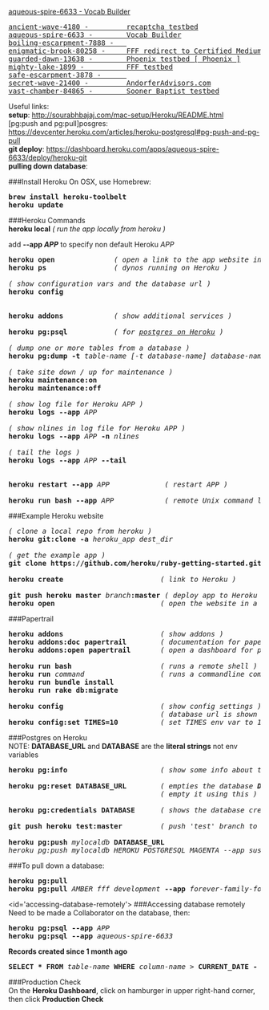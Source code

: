 <a href="https://aqueous-spire-6633.herokuapp.com" target="_blank" >aqueous-spire-6633 -        Vocab Builder</a>

<pre>
<a href="https://ancient-wave-4180.herokuapp.com">ancient-wave-4180 -         recaptcha testbed</a>
<a href="https://aqueous-spire-6633.herokuapp.com" target="_blank">aqueous-spire-6633 -        Vocab Builder</a>
<a href="https://boiling-escarpment-7888.herokuapp.com" target="_blank">boiling-escarpment-7888 -   </a>
<a href="https://enigmatic-brook-80258.herokuapp.com" target="_blank">enigmatic-brook-80258 -     FFF redirect to Certified Mediums page [ PHP ]</a>
<a href="https://guarded-dawn-13638.herokuapp.com" target="_blank">guarded-dawn-13638 -        Phoenix testbed [ Phoenix ]</a>
<a href="https://mighty-lake-1899.herokuapp.com" target="_blank">mighty-lake-1899 -          FFF testbed</a>
<a href="https://safe-escarpment-3878.herokuapp.com" target="_blank">safe-escarpment-3878 -      </a>
<a href="https://secret-wave-21400.herokuapp.com" target="_blank">secret-wave-21400 -         AndorferAdvisors.com</a>
<a href="https://vast-chamber-84865.herokuapp.com" target="_blank">vast-chamber-84865 -        Sooner Baptist testbed</a>
</pre>

Useful links:  
<b>setup</b>: http://sourabhbajaj.com/mac-setup/Heroku/README.html  
[pg:push and pg:pull]posgres</b>: https://devcenter.heroku.com/articles/heroku-postgresql#pg-push-and-pg-pull  
**git deploy**: https://dashboard.heroku.com/apps/aqueous-spire-6633/deploy/heroku-git   
**pulling down database**: 


###Install Heroku
On OSX, use Homebrew:  
<pre>
<b>brew install heroku-toolbelt</b>
<b>heroku update</b>
</pre>

###Heroku Commands  
<b>heroku local</b>             <em>( run the app locally from heroku )</em>

add <b>--app <em>APP</em></b> to specify non default Heroku <em>APP</em>  
<pre>
<b>heroku open</b>              <em>( open a link to the app website in local browser )</em>
<b>heroku ps</b>                <em>( dynos running on Heroku )</em>

<em>( show configuration vars and the database url )</em>
<b>heroku config</b>            


<b>heroku addons</b>            <em>( show additional services )</em>

<b>heroku pg:psql</b>           <em>( for <a href="#accessing-database-remotely">postgres on Heroku</a> )</em>

<em>( dump one or more tables from a database )</em>
<b>heroku pg:dump -t</b> <em>table-name [-t database-name] database-name</em>

<em>( take site down / up for maintenance )</em>
<b>heroku maintenance:on</b>    
<b>heroku maintenance:off</b>

<em>( show log file for Heroku APP )</em>
<b>heroku logs --app</b> <em>APP</em> 

<em>( show nlines in log file for Heroku APP )</em>
<b>heroku logs --app</b> <em>APP</em> <b>-n</b> <em>nlines</em>  

<em>( tail the logs )</em>
<b>heroku logs --app</b> <em>APP</em> <b>--tail</b> 


<b>heroku restart --app</b> <em>APP</em>             <em>( restart APP )</em>

<b>heroku run bash --app</b> <em>APP</em>            <em>( remote Unix command line )</em>
</pre>
  
###Example Heroku website
<pre>
<em>( clone a local repo from heroku )</em>
<b>heroku git:clone -a</b> <em>heroku_app</em> <em>dest_dir</em>

<em>( get the example app )</em>
<b>git clone https://github.com/heroku/ruby-getting-started.git</b> 

<b>heroku create</b>                       <em>( link to Heroku )</em>

<b>git push heroku master</b> <em>branch</em><b>:master</b> <em>( deploy app to Heroku git )</em>
<b>heroku open</b>                         <em>( open the website in a local browser )</em>
</pre>

###Papertrail
<pre>
<b>heroku addons</b>                       <em>( show addons )</em>
<b>heroku addons:doc papertrail</b>        <em>( documentation for papertrail )</em>
<b>heroku addons:open papertrail</b>       <em>( open a dashboard for papertrail )</em>

<b>heroku run bash</b>                     <em>( runs a remote shell )</em>
<b>heroku run</b> <em>command</em>                  <em>( runs a commandline command )</em>
<b>heroku run bundle install</b>
<b>heroku run rake db:migrate</b>

<b>heroku config</b>                       <em>( show config settings )</em>
                                    <em>( database url is shown here )</em>
<b>heroku config:set TIMES=10</b>          <em>( set TIMES env var to 10 )</em>
</pre>

###Postgres on Heroku  
NOTE: <b>DATABASE_URL</b> and <b>DATABASE</b> are the <b>literal strings</b> not env variables  
<pre>
<b>heroku pg:info</b>                      <em>( show some info about the database )</em>

<b>heroku pg:reset DATABASE_URL</b>        <em>( empties the database <b>DO NOT DELETE THE DATABASE</b></em>
                                    <em>( empty it using this )</em>

<b>heroku pg:credentials DATABASE</b>      <em>( shows the database credentials: username, password)</em>

<b>git push heroku test:master</b>         <em>( push 'test' branch to 'master' on heroku )</em>

<b>heroku pg:push</b> <em>mylocaldb</em> <b>DATABASE_URL</b>
<em>heroku pg:push mylocaldb HEROKU_POSTGRESQL_MAGENTA --app sushi</em>
</pre>

###To pull down a database:
<pre>
<b>heroku pg:pull</b>
<b>heroku pg:pull</b> <em>AMBER fff_development</em> <b>--app</b> <em>forever-family-foundation</em>
</pre>

<id='accessing-database-remotely'>
###Accessing database remotely
Need to be made a Collaborator on the database, then:  
<pre>
<b>heroku pg:psql --app</b> <em>APP</em>  
<b>heroku pg:psql --app</b> <em>aqueous-spire-6633</em>
</pre>
**Records created since 1 month ago**  
<pre>
<b>SELECT * FROM</b> <em>table-name</em> <b>WHERE</b> <em>column-name</em> > <b>CURRENT_DATE - INTERVAL '1 month';</b>
</pre>
###Production Check  
On the **Heroku  Dashboard**, click on hamburger in upper right-hand corner, then click **Production Check**
